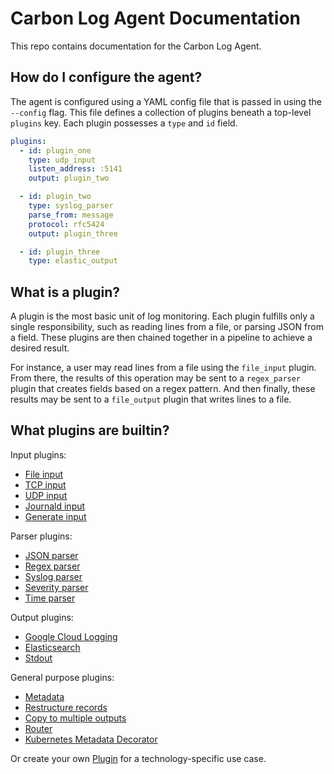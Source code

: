 # Carbon Log Agent Documentation

This repo contains documentation for the Carbon Log Agent.

## How do I configure the agent?
The agent is configured using a YAML config file that is passed in using the `--config` flag. This file defines a collection of plugins beneath a top-level `plugins` key. Each plugin possesses a `type` and `id` field.

```yaml
plugins:
  - id: plugin_one
    type: udp_input
    listen_address: :5141
    output: plugin_two

  - id: plugin_two
    type: syslog_parser
    parse_from: message
    protocol: rfc5424
    output: plugin_three

  - id: plugin_three
    type: elastic_output
```

## What is a plugin?
A plugin is the most basic unit of log monitoring. Each plugin fulfills only a single responsibility, such as reading lines from a file, or parsing JSON from a field. These plugins are then chained together in a pipeline to achieve a desired result.

For instance, a user may read lines from a file using the `file_input` plugin. From there, the results of this operation may be sent to a `regex_parser` plugin that creates fields based on a regex pattern. And then finally, these results may be sent to a `file_output` plugin that writes lines to a file.

## What plugins are builtin?

Input plugins:
- [File input](/docs/plugins/file_input.md)
- [TCP input](/docs/plugins/tcp_input.md)
- [UDP input](/docs/plugins/udp_input.md)
- [Journald input](/docs/plugins/journald_input.md)
- [Generate input](/docs/plugins/generate_input.md)

Parser plugins:
- [JSON parser](/docs/plugins/json_parser.md)
- [Regex parser](/docs/plugins/regex_parser.md)
- [Syslog parser](/docs/plugins/syslog_parser.md)
- [Severity parser](/docs/plugins/severity_parser.md)
- [Time parser](/docs/plugins/time_parser.md)

Output plugins:
- [Google Cloud Logging](/docs/plugins/google_cloud_output.md)
- [Elasticsearch](/docs/plugins/elastic_output.md)
- [Stdout](/docs/plugins/stdout.md)

General purpose plugins:
- [Metadata](/docs/plugins/metadata.md)
- [Restructure records](/docs/plugins/restructure.md)
- [Copy to multiple outputs](/docs/plugins/copy.md)
- [Router](/docs/plugins/router.md)
- [Kubernetes Metadata Decorator](/docs/plugins/k8s_metadata_decorator.md)

Or create your own [Plugin](/docs/plugins.md) for a technology-specific use case.

